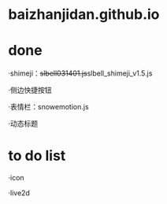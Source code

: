 # baizhanjidan.github.io
<h1>done</h1>
<p>·shimeji：<s>slbell031401.js</s>slbell_shimeji_v1.5.js</p>
<p>·侧边快捷按钮</p>
<p>·表情栏：snowemotion.js</p>
<p>·动态标题</p>

<h1>to do list</h1>
<p>·icon</p>
<p>·live2d</p>
